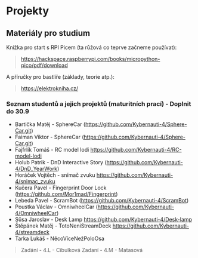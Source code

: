 # Projekty

## Materiály pro studium

Knížka pro start s RPI Picem (ta růžová co teprve začneme používat):
> <https://hackspace.raspberrypi.com/books/micropython-pico/pdf/download>

A příručky pro bastlíře (základy, teorie atp.):
> <https://elektrokniha.cz/>

### Seznam studentů a jejich projektů (maturitních prací) - Doplnit do 30.9

- Bartička Matěj - SphereCar (<https://github.com/Kybernauti-4/Sphere-Car.git>)
- Faiman Viktor - SphereCar (<https://github.com/Kybernauti-4/Sphere-Car.git>)
- Fajfrlík Tomáš - RC model lodi <https://github.com/Kybernauti-4/RC-model-lodi>
- Holub Patrik - DnD Interactive Story (<https://github.com/Kybernauti-4/DnD_YearWork>)
- Horáček Vojtěch - snímač zvuku <https://github.com/Kybernauti-4/snimac_zvuku>
- Kučera Pavel - Fingerprint Door Lock (<https://github.com/Mor1mad/Fingerprint>)
- Lebeda Pavel - ScramBot (<https://github.com/Kybernauti-4/ScramBot>)
- Poustka Václav - OmniwheelCar (<https://github.com/Kybernauti-4/OmniwheelCar>)
- Sůsa Jaroslav - Desk Lamp <https://github.com/Kybernauti-4/Desk-lamp>
- Štěpánek Matěj - TotoNeniStreamDeck <https://github.com/Kybernauti-4/streamdeck>
- Tarka Lukáš - NěcoVíceNežPoloOsa

> Zadání - 4.L - Cibulková
> Zadaní - 4.M - Matasová
